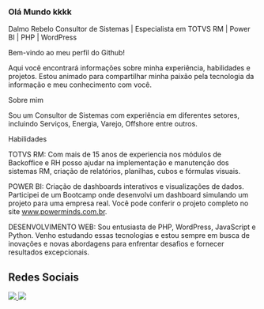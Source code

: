 ### Olá Mundo kkkk

Dalmo Rebelo
Consultor de Sistemas | Especialista em TOTVS RM | Power BI | PHP | WordPress

Bem-vindo ao meu perfil do Github!

Aqui você encontrará informações sobre minha experiência, habilidades e projetos. Estou animado para compartilhar minha paixão pela tecnologia da informação e meu conhecimento com você.

Sobre mim

Sou um Consultor de Sistemas com experiência em diferentes setores, incluindo Serviços, Energia, Varejo, Offshore entre outros. 

Habilidades

TOTVS RM: Com mais de 15 anos de experiencia nos módulos de Backoffice e RH posso ajudar na implementação e manutenção dos sistemas RM, criação de relatórios, planilhas, cubos e fórmulas visuais.

POWER BI: Criação de dashboards interativos e visualizações de dados. Participei de um Bootcamp onde desenvolvi um dashboard simulando um projeto para uma empresa real. 
Você pode conferir o projeto completo no site www.powerminds.com.br.

DESENVOLVIMENTO WEB: Sou entusiasta de PHP, WordPress, JavaScript e Python. Venho estudando essas tecnologias e estou sempre em busca de inovações e novas abordagens para enfrentar desafios e fornecer resultados excepcionais.


## Redes Sociais
<div>
<a href="https://www.instagram.com/dalmorebelo/" target="_blank">
<img src="https://img.shields.io/badge/-Instagram-%23E4405F?style=for-the-badge&logo=instagram&logoColor=white" target="_blank">
</a>  
<a href="https://www.linkedin.com/in/dalmorebelo" target="_blank">
<img src="https://img.shields.io/badge/-LinkedIn-%230077B5?style=for-the-badge&logo=linkedin&logoColor=white" target="_blank">
</a>
